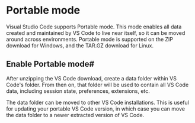 # Portable mode
Visual Studio Code supports Portable mode. This mode enables all data created and maintained by VS Code to live near itself, so it can be moved around across environments.
Portable mode is supported on the ZIP download for Windows, and the TAR.GZ download for Linux.

## Enable Portable mode#
After unzipping the VS Code download, create a data folder within VS Code's folder. From then on, that folder will be used to contain all VS Code data, including session state, preferences, extensions, etc.

The data folder can be moved to other VS Code installations. This is useful for updating your portable VS Code version, in which case you can move the data folder to a newer extracted version of VS Code.

